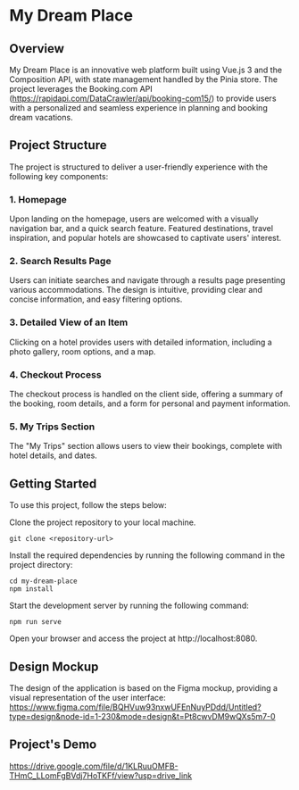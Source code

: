 # My Dream Place
## Overview
My Dream Place is an innovative web platform built using Vue.js 3 and the Composition API, with state management handled by the Pinia store. The project leverages the Booking.com API (https://rapidapi.com/DataCrawler/api/booking-com15/) to provide users with a personalized and seamless experience in planning and booking dream vacations.

## Project Structure
The project is structured to deliver a user-friendly experience with the following key components:

### 1. Homepage
Upon landing on the homepage, users are welcomed with a visually navigation bar, and a quick search feature. Featured destinations, travel inspiration, and popular hotels are showcased to captivate users' interest.

### 2. Search Results Page
Users can initiate searches and navigate through a results page presenting various accommodations. The design is intuitive, providing clear and concise information, and easy filtering options.

### 3. Detailed View of an Item
Clicking on a hotel provides users with detailed information, including a photo gallery, room options, and a map.

### 4. Checkout Process
The checkout process is handled on the client side, offering a summary of the booking, room details, and a form for personal and payment information.

### 5. My Trips Section
The "My Trips" section allows users to view their bookings, complete with hotel details, and dates.


## Getting Started
To use this project, follow the steps below:

Clone the project repository to your local machine.
```
git clone <repository-url>
```
Install the required dependencies by running the following command in the project directory:
```
cd my-dream-place
npm install
```
Start the development server by running the following command:
```
npm run serve
```
Open your browser and access the project at http://localhost:8080.

## Design Mockup
The design of the application is based on the Figma mockup, providing a visual representation of the user interface: https://www.figma.com/file/BQHVuw93nxwUFEnNuyPDdd/Untitled?type=design&node-id=1-230&mode=design&t=Pt8cwvDM9wQXs5m7-0
## Project's Demo
https://drive.google.com/file/d/1KLRuuOMFB-THmC_LLomFgBVdj7HoTKFf/view?usp=drive_link

